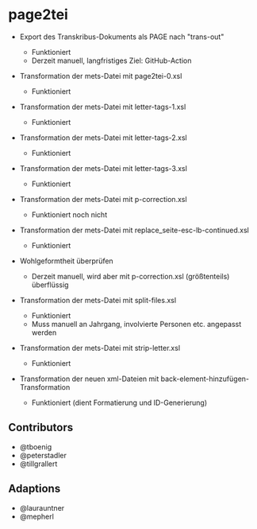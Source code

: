 # page2tei

- Export des Transkribus-Dokuments als PAGE nach "trans-out"
    - Funktioniert
    - Derzeit manuell, langfristiges Ziel: GitHub-Action

- Transformation der mets-Datei mit page2tei-0.xsl
    - Funktioniert

- Transformation der mets-Datei mit letter-tags-1.xsl
    - Funktioniert

- Transformation der mets-Datei mit letter-tags-2.xsl
    - Funktioniert

- Transformation der mets-Datei mit letter-tags-3.xsl
    - Funktioniert

- Transformation der mets-Datei mit p-correction.xsl
    - Funktioniert noch nicht

- Transformation der mets-Datei mit replace_seite-esc-lb-continued.xsl
    - Funktioniert

- Wohlgeformtheit überprüfen
    - Derzeit manuell, wird aber mit p-correction.xsl (größtenteils) überflüssig

- Transformation der mets-Datei mit split-files.xsl
    - Funktioniert
    - Muss manuell an Jahrgang, involvierte Personen etc. angepasst werden

- Transformation der mets-Datei mit strip-letter.xsl
    - Funktioniert

- Transformation der neuen xml-Dateien mit back-element-hinzufügen-Transformation
    - Funktioniert (dient Formatierung und ID-Generierung)


## Contributors
- @tboenig
- @peterstadler
- @tillgrallert

## Adaptions
- @laurauntner
- @mepherl
